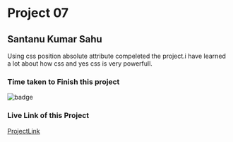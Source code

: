 # Project 07

## Santanu Kumar Sahu

Using css position absolute attribute compeleted the project.i have learned a lot about how css and yes css is very powerfull.  

### Time taken to Finish this project
![badge](https://img.shields.io/badge/Time%20Taken-1Hr%2045%20Min-brightgreen)

### Live Link of this Project
[ProjectLink](https://fsjswdproject07.netlify.appp)
